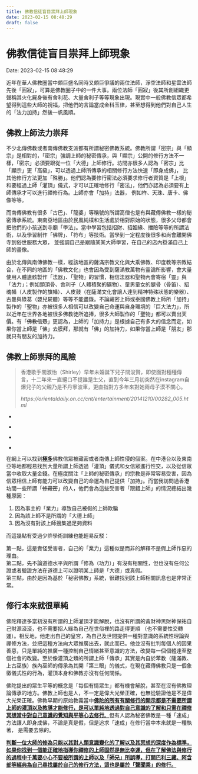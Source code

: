 ```yaml
---
title: 佛教信徒盲目祟拜上師現象 
date: 2023-02-15 08:48:29 
draft: false
---
```

# 佛教信徒盲目祟拜上師現象
Date: 2023-02-15 08:48:29

<!-- wp:paragraph -->
<p>近年在華人佛教圈當中頗巨盛名同時又頗巨爭議的兩位法師，淨空法師和星雲法師先後「圓寂」，可算是佛教圈子中的一件大事。兩位法師「圓寂」後其所創組織更聲稱其火化屍身後有舍利花、大量舍利子等等現象出現。現實中一般佛教信眾都希望得到這些大師的祝福，把他們的言論當成金科玉律，甚至想得到他們對自己人生的「法力加持」然後一帆風順。</p>
<!-- /wp:paragraph -->

<!-- wp:heading -->
<h2 class="wp-block-heading">佛教上師法力祟拜</h2>
<!-- /wp:heading -->

<!-- wp:paragraph -->
<p>不少北傳佛教或者南傳佛教支派都有所謂秘密佛教系統。佛教所謂「密宗」與「顯宗」是相對的，「密宗」強調上師的秘密傳承，與「顯宗」公開的修行方法不一樣，「密宗」必須要跟從一位「大德」上師修行。坊間亦很多人認為「密宗」比「顯宗」更「高級」，可以透過上師所傳承的相關修行方法快速「即身成佛」， 比其他修行方法更加「殊勝」。他們認為要修行密法必須要求修行者資質是「上根」和要經過上師「灌頂」儀式，才可以正確地修行「密法」，他們亦認為必須要有上師傳承才可以進行禪修行為。上師亦會「加持」法器， 例如杵、天珠、唐卡、佛像等等。</p>
<!-- /wp:paragraph -->

<!-- wp:paragraph -->
<p>而南傳佛教有很多「古巴」、「龍婆」等稱號的所謂高僧也是有與藏傳佛教一樣的秘密傳承系統。東南亞地區由於民風純樸和生活處於相對原始的狀態，很多父母都會把他們的小孩送到寺廟「學法」。當中學習包括招財、招姻緣、擋險等等的所謂法術，以及學習制作「佛牌」、「符布」等技術。當學到一定程度後很多和尚會離開佛寺到俗世服務大眾， 並強調自己是跟隨某某大師學習，在自己的店內掛滿自己上師的畫像。</p>
<!-- /wp:paragraph -->

<!-- wp:paragraph -->
<p>由於北傳與南傳佛教一樣，經該地區的薩滿宗教文化與大乘佛教、印度教等宗教結合，在不同的地區的「佛教文化」也會因為受到薩滿教萬物有靈論所影響，會大量使用人體遺骸製作「法器」、「聖物」的習慣，相信法器和聖物內會寄宿「靈」與「法力」；例如頭頂骨、舍利子（人體積聚的礦物）、童男童女的腿骨（骨笛）、招魂幡（人皮製作的旗幡）、人皮鼓（在薩滿文化會讓人達到精神特殊狀態的樂器）、古曼與碌葛（嬰兒屍體）等等不能盡錄。不論藏密上師或泰國佛教上師所「加持」製作的「聖物」亦被很多人相信可以改變自己命運與自身環境的「巨大法力」，所以近年在世界各地被很多佛教徒所追捧，很多大師製作的「聖物」都可以賣出天價。有「<s>佛教信眾</s>」更認為，上師的「加持力」是根據自己有多大的信念而定，如果你當上師是「佛」去膜拜，那就有「佛」的加持力，如果你當上師是「朋友」那就只有朋友的加持力。</p>
<!-- /wp:paragraph -->

<!-- wp:heading -->
<h2 class="wp-block-heading">佛教上師祟拜的風險</h2>
<!-- /wp:heading -->

<!-- wp:quote -->
<blockquote class="wp-block-quote"><!-- wp:paragraph -->
<p>香港歌手關淑怡（Shirley）早年未婚誕下兒子關浚賢，即使面對種種傳言，十二年來一直絕口不提誰是生父，直到今年三月初突然在instagram自爆兒子的父親乃是不丹寧波車，更直指對方多年來對她兩母子漠不關心。</p>
<!-- /wp:paragraph --><cite>https://orientaldaily.on.cc/cnt/entertainment/20141210/00282_005.html</cite></blockquote>
<!-- /wp:quote -->

<!-- wp:jetpack/slideshow {"ids":[4928,4929,4931,4933],"sizeSlug":"large"} -->
<div class="wp-block-jetpack-slideshow aligncenter" data-effect="slide"><div class="wp-block-jetpack-slideshow_container swiper-container"><ul class="wp-block-jetpack-slideshow_swiper-wrapper swiper-wrapper"><li class="wp-block-jetpack-slideshow_slide swiper-slide"><figure><img alt="" class="wp-block-jetpack-slideshow_image wp-image-4928" data-id="4928" src="https://whalefallnotes.blog/wp-content/uploads/2022/10/image.png?w=305" /></figure></li><li class="wp-block-jetpack-slideshow_slide swiper-slide"><figure><img alt="" class="wp-block-jetpack-slideshow_image wp-image-4929" data-id="4929" src="https://whalefallnotes.blog/wp-content/uploads/2022/10/184256g8.jpg?w=554" /></figure></li><li class="wp-block-jetpack-slideshow_slide swiper-slide"><figure><img alt="" class="wp-block-jetpack-slideshow_image wp-image-4931" data-id="4931" src="https://whalefallnotes.blog/wp-content/uploads/2022/10/20210202006009.jpg?w=1024" /></figure></li><li class="wp-block-jetpack-slideshow_slide swiper-slide"><figure><img alt="" class="wp-block-jetpack-slideshow_image wp-image-4933" data-id="4933" src="https://whalefallnotes.blog/wp-content/uploads/2022/10/fake-budda.png?w=668" /></figure></li></ul><a class="wp-block-jetpack-slideshow_button-prev swiper-button-prev swiper-button-white" role="button"></a><a class="wp-block-jetpack-slideshow_button-next swiper-button-next swiper-button-white" role="button"></a><a aria-label="Pause Slideshow" class="wp-block-jetpack-slideshow_button-pause" role="button"></a><div class="wp-block-jetpack-slideshow_pagination swiper-pagination swiper-pagination-white"></div></div></div>
<!-- /wp:jetpack/slideshow -->

<!-- wp:paragraph -->
<p>在網上可以找到<strong><span class="uppercase"><span style="text-decoration:underline">極多</span></span></strong>佛教信眾被藏密或者南傳上師性侵的個案。在中港台以及東南亞等地都輕易找到大量所謂上師透過「灌頂」儀式和女信眾進行性交，以及從信眾當中收取大量金錢。在極度關注「上師的秘密傳承」的宗教是非常容易受害，因為信眾相信上師有能力可以改變自己的命運為自己提供「加持」。而當我訪問過香港坊間一些所謂「<s>修藏密</s>」的人，他們會為這些受害者「跟錯上師」的情況總結出幾種原因：</p>
<!-- /wp:paragraph -->

<!-- wp:list {"ordered":true} -->
<ol><!-- wp:list-item -->
<li>因為事主的「業力」導致自己被假的上師欺騙</li>
<!-- /wp:list-item -->

<!-- wp:list-item -->
<li>因為該上師不是所謂的「大德上師」</li>
<!-- /wp:list-item -->

<!-- wp:list-item -->
<li>因為沒有對該上師搜集過足夠資料</li>
<!-- /wp:list-item --></ol>
<!-- /wp:list -->

<!-- wp:paragraph -->
<p>而這幾點有受過少許學術訓練也能輕易反駁：</p>
<!-- /wp:paragraph -->

<!-- wp:paragraph -->
<p>第一點，這是責怪受害者，自己的「業力」這種似是而非的解釋不是假上師作惡的理由。<br>第二點，先不論道德水平與所謂「修為（功力）」有沒有相關性，但也沒有任何公證或者驗證方法在道德上可以證明某上師是「大德」或真假。<br>第三點，由於是因為基於「秘密佛教」系統，很難找到該上師相關訊息也是非常正常。</p>
<!-- /wp:paragraph -->

<!-- wp:heading -->
<h2 class="wp-block-heading">修行本來就很單純</h2>
<!-- /wp:heading -->

<!-- wp:paragraph -->
<p>佛陀釋達多當初沒有所謂的上師灌頂才能解脫，也沒有所謂的黃財神黑財神保祐自己財源滾滾，也不需要招人緣為自己在世俗裡的路走得更順 （也不需要性交轉運）。相反地，他走出自己的皇宮，為自己及世間提供一種對意識的系統性理論與禪修方法，並把這種方法向大眾推廣出去，就此而已。他並沒有批判每個人的因果善惡，只是單純的推廣一種控制自己情緒甚至意識的方法，改變每一個個體達至整個社會的改變。至於像灌頂之類的所謂上師「傳承」其實是內自於苯教（薩滿教、上古巫族）族內巫師的傳承為其開「第三眼」的儀式，在現在藏傳佛教只是一個象徵儀式性的行為，灌頂本身和佛教亦沒有任何關係。</p>
<!-- /wp:paragraph -->

<!-- wp:paragraph -->
<p>佛陀提出的眾生平等的概念是「每個有情眾生」都有機會解脫，甚至在沒有佛教理論傳承的地方。佛教上師也是人，不一定是偉大光榮正確，也無從驗證他是不是偉大光榮正確。佛教早期的原始教義當中<span style="text-decoration: underline"><strong>佛陀的所有有關修行的開示都是不需要所謂上師的灌頂以及教導才能修行，是可以單純地透過對自己意識的了解和只需在禪修冥想當中對自己意識的覺知與平等心去修行</strong>。</span>但有人認為秘密佛教是一種「速成」方法讓人即身成佛，不論是真是假，但是追求「速成」在修行當中本來就是一種執著， 是需要去除的。</p>
<!-- /wp:paragraph -->

<!-- wp:paragraph -->
<p><strong><span style="text-decoration: underline">判斷一位大師的修為只能以其對人類意識變化的了解以及其冥想的深度作為標準，如果你找到一個能正確地指導你禪修的上師固然是無比幸運，但在了解佛法與修行的過程中千萬要小心不要被所謂的上師以及「<s>師兄</s>」所誤導，打開巴利三藏、阿含部等經典為自己尋找屬於自己的修行方法，這也是屬於「聲聞乘」的修行。</span></strong></p>
<!-- /wp:paragraph -->

<!-- wp:paragraph -->
<p><strong><span style="text-decoration: underline"></span></strong></p>
<!-- /wp:paragraph -->
